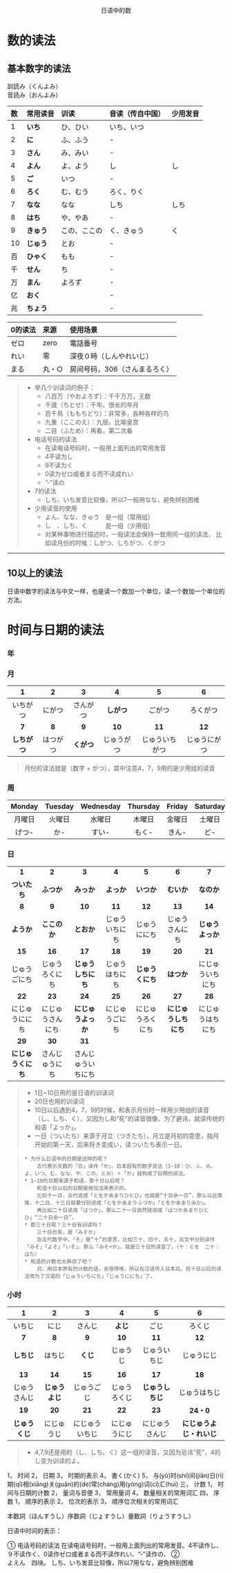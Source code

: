 <center>日语中的数</center>

# 数的读法
## 基本数字的读法

訓読み（くんよみ）   
音読み（おんよみ）

| 数   | 常用读音   | 训读         | 音读（传自中国） | 少用发音 |
| :--- | :--------- | :----------- | :--------------- | :------- |
| 1    | **いち**   | ひ、ひい     | いち、いつ       |          |
| 2    | **に**     | ふ、ふう     | -                |          |
| 3    | **さん**   | み、みい     | -                |          |
| 4    | **よん**   | よ、よう     | し               | し       |
| 5    | **ご**     | いつ         | -                |          |
| 6    | **ろく**   | む、むう     | ろく、りく       |          |
| 7    | **なな**   | なな         | しち             | しち     |
| 8    | **はち**   | や、やあ     | -                |          |
| 9    | **きゅう** | この、ここの | く、きゅう       | く       |
| 10   | **じゅう** | とお         | -                |          |
| 百   | **ひゃく** | もも         | -                |          |
| 千   | **せん**   | ち           | -                |          |
| 万   | **まん**   | よろず       | -                |          |
| 亿   | **おく**   |              | -                |          |
| 兆   | **ちょう** |              | -                |          |

| 0的读法 | 来源  | 使用场景                      |
| :------ | :---- | :---------------------------- |
| ゼロ    | zero  | 電話番号                      |
| れい    | 零    | 深夜０時（しんやれいじ）      |
| まる    | 丸・○ | 房间号码，306（さんまるろく） |

> * 举几个训读词的例子：  
>   * 八百万（やおよろず）：千千万万，无数
>   * 千歳（ちとせ）：千年。很长的年月
>   * 百千鳥（ももちどり）：非常多，各种各样的鸟
>   * 九重（ここのえ）：九层。比喻皇宫
>   * 二目（ふため）：再看，第二次看
> * 电话号码的读法
>   * 在读电话号码时，一般用上面列出的常用发音
>   * 4不读为し
>   * 9不读为く
>   * 0读为ゼロ或者まる而不读成れい
>   * “‐”读の
> * 7的读法
>   * しち、いち发音比较像，所以7一般用なな，避免辨别困难
> * 少用读音的使用
>   * よん、なな、きゅう　是一组（常用组）
>   * し　、しち、く　　　是一组（少用组）
>   * 对某种事物进行描述时，一般读法会保持一致用同一组的读法，
>       比如读月份的时候：しがつ、しちがつ、くがつ
_________________________________________________________

## 10以上的读法
日语中数字的读法与中文一样，也是读一个数加一个单位，读一个数加一个单位的方法。




# 时间与日期的读法

### 年

### 月
|      1       |    2     |     3      |     4      |       5        |      6       |
| :----------: | :------: | :--------: | :--------: | :------------: | :----------: |
|   いちがつ   |  にがつ  |  さんがつ  | **しがつ** |     ごがつ     |   ろくがつ   |
|    **7**     |  **8**   |   **9**    |   **10**   |     **11**     |    **12**    |
| **しちがつ** | はつがつ | **くがつ** | じゅうがつ | じゅういちがつ | じゅうにがつ |

> 月份的读法就是（数字 + がつ），其中注意4，7，9用的是少用组的读音

### 周
| Monday | Tuesday | Wednesday | Thursday | Friday | Saturday | Sunday |
| :----: | :-----: | :-------: | :------: | :----: | :------: | :----: |
| 月曜日 | 火曜日  |  水曜日   |  木曜日  | 金曜日 |  土曜日  | 日曜日 |
| げつ-  |   か-   |   すい-   |  もく-   | きん-  |   ど-    | にち-  |
### 日
|                    |                  |                    |                |                  |                      |                  |
| :----------------: | :--------------: | :----------------: | :------------: | :--------------: | :------------------: | :--------------: |
|       **1**        |      **2**       |       **3**        |     **4**      |      **5**       |        **6**         |      **7**       |
|    **ついたち**    |    **ふつか**    |     **みっか**     |   **よっか**   |    **いつか**    |      **むいか**      |    **なのか**    |
|       **8**        |      **9**       |       **10**       |     **11**     |      **12**      |        **13**        |      **14**      |
|     **ようか**     |   **ここのか**   |     **とおか**     | じゅういちにち |   じゅうににち   |    じゅうさんにち    | **じゅうよっか** |
|       **15**       |      **16**      |       **17**       |     **18**     |      **19**      |        **20**        |      **21**      |
|    じゅうごにち    |  じゅうろくにち  | **じゅうしちにち** | じゅうはちにち | **じゅうくにち** |      **はつか**      | にじゅういちにち |
|       **22**       |      **23**      |       **24**       |     **25**     |      **26**      |        **27**        |      **28**      |
|   にじゅうににち   | にじゅうさんにち | **にじゅうよっか** | にじゅうごにち | にじゅうろくにち | **にじゅうしちにち** | にじゅうはちにち |
|       **29**       |      **30**      |       **31**       |                |                  |                      |                  |
| **にじゅうくにち** |  さんじゅうにち  | さんじゅういちにち |                |                  |                      |                  |

> * 1日~10日用的是日语的训读词
> * 20日也用的训读词
> * 10日以后遇到4，7，9的时候，和表示月份时一样用少用组的读音（し、しち、く），又因为し和“死”的读音很像，为了避讳，就读传统的和语「よっか」。
> * 一日（ついたち）来源于月立（つきたち），月立是月初的意思，指月开始的第一天，后来将き变成い，读ついたち表示一日。

> ```
> * 为什么日语中的日期是这样的呢？
>     古代表示天数的「日」读作「か」，日本固有的数字说法（1~10：ひ、ふ、み、よ、いつ、む、なな、や、この、とお）＋「か」就构成了日期的说法。
> * 1~10的日期来源于和语，那十日以后呢？
>     和语十日以后的日期是用加法来表示的。
>     比如十一日，古代说成「とをかあまりひとひ」也就是“十日余一日”，那么以此类推，十二日、十三日就要分别说成「とをかあまりふつか」「とをかあまりみか」。
>     再比如二十日说成「はつか」，那么二十一日自然就说成「はつかあまりひとひ」“二十日余一日”。
> * 那三十日呢？三十日有训读吗？
>     三十日也有，是「みそか」
>     在古代数字中，「そ」是“十”的意思，比如三十、四十、五十，古文中分别读作「みそ」「よそ」「いそ」，那么「みそ+か」，就是三十日的读音了。（十：とを　二十：はた）
> * 和语的计数也太麻烦了吧？
>     对，用日本原有的计数的话，会很啰嗦，所以在汉语传入日本后，将十日以后的读法改为了汉语的「じゅういちにち」「じゅうににち」了。
> ```

### 小时
|      1       |     2      |       3        |      4       |       5        |          6           |
| :----------: | :--------: | :------------: | :----------: | :------------: | :------------------: |
|    いちじ    |    にじ    |     さんじ     |   **よじ**   |      ごじ      |        ろくじ        |
|    **7**     |   **8**    |     **9**      |    **10**    |     **11**     |        **12**        |
|  **しちじ**  |   はちじ   |    **くじ**    |   じゅうじ   |  じゅういちじ  |      じゅうにじ      |
|              |            |                |              |                |                      |
|    **13**    |   **14**   |     **15**     |    **16**    |     **17**     |        **18**        |
| じゅうさんじ | **じゅうよじ** |   じゅうごじ   | じゅうろくじ |  **じゅうしちじ**  |     じゅうはちじ     |
|    **19**    |   **20**   |     **21**     |    **22**    |     **23**     |      **24・0**       |
|  **じゅうくじ**  | にじゅうじ | にじゅういちじ | にじゅうにじ | にじゅうさんじ | **にじゅうよじ・れいじ** |

> * 4,7,9还是用的（し、しち、く）这一组的读音，又因为忌讳“死”，4的し变为训读的よ。

1，	时间
2，	日期
3，	时期的表示
4，	書く(かく)
5，	与(yǔ)时(shí)间(jiān)日(rì)期(qī)相(xiāng)关(guān)的(de)常(cháng)用(yòng)词(cí)汇(huì)
三，	计数
1，	时间与日期的计数
2，	量词与音便
3，	常用量词
4，	数量相关的常用词汇
四，	序数
1，	顺序的表示
2，	位次的表示
3，	顺序位次相关的常用词汇

本数詞（ほんすうし）序数詞（じょすうし）量数詞（りょうすうし）


日语中时间的表示：


①	电话号码的读法
在读电话号码时，一般用上面列出的常用发音。4不读作し、９不读作く、0读作ゼロ或者まる而不读作れい、“‐”读作の、
②	
よえん　四块。
しち、いち发音比较像，所以7用なな，避免辨别困难



